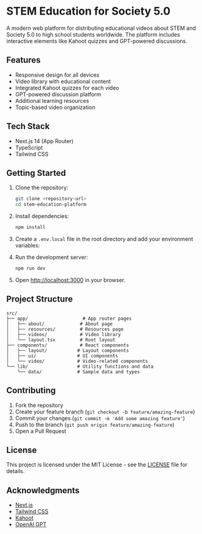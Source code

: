 # STEM Education for Society 5.0

A modern web platform for distributing educational videos about STEM and Society 5.0 to high school students worldwide. The platform includes interactive elements like Kahoot quizzes and GPT-powered discussions.

## Features

- Responsive design for all devices
- Video library with educational content
- Integrated Kahoot quizzes for each video
- GPT-powered discussion platform
- Additional learning resources
- Topic-based video organization

## Tech Stack

- Next.js 14 (App Router)
- TypeScript
- Tailwind CSS

## Getting Started

1. Clone the repository:
   ```bash
   git clone <repository-url>
   cd stem-education-platform
   ```

2. Install dependencies:
   ```bash
   npm install
   ```

3. Create a `.env.local` file in the root directory and add your environment variables:

4. Run the development server:
   ```bash
   npm run dev
   ```

5. Open [http://localhost:3000](http://localhost:3000) in your browser.

## Project Structure

```
src/
├── app/                    # App router pages
│   ├── about/             # About page
│   ├── resources/         # Resources page
│   ├── videos/            # Video library
│   └── layout.tsx         # Root layout
├── components/            # React components
│   ├── layout/           # Layout components
│   ├── ui/               # UI components
│   └── video/            # Video-related components
└── lib/                  # Utility functions and data
    └── data/             # Sample data and types
```

## Contributing

1. Fork the repository
2. Create your feature branch (`git checkout -b feature/amazing-feature`)
3. Commit your changes (`git commit -m 'Add some amazing feature'`)
4. Push to the branch (`git push origin feature/amazing-feature`)
5. Open a Pull Request

## License

This project is licensed under the MIT License - see the [LICENSE](LICENSE) file for details.

## Acknowledgments

- [Next.js](https://nextjs.org/)
- [Tailwind CSS](https://tailwindcss.com/)
- [Kahoot](https://kahoot.com/)
- [OpenAI GPT](https://openai.com/) 
